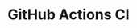 # GitHub Actions CI























































































































































































































































































































































































































































































































































































































































































































































































































































































































































































































































































































































































































































































































































































































































































































































































































































































































































































































































































































































































































































































































































































































































































































































































































































